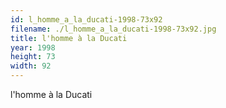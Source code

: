 ```yaml
---
id: l_homme_a_la_ducati-1998-73x92
filename: ./l_homme_a_la_ducati-1998-73x92.jpg
title: l'homme à la Ducati
year: 1998
height: 73
width: 92
---
```


l'homme à la Ducati
